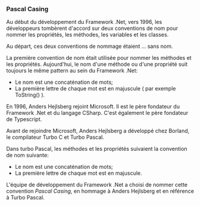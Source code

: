 ### Pascal Casing

Au début du développement du Framework .Net, vers 1996, les développeurs tombèrent d'accord sur deux conventions de nom pour nommer les propriétés, les méthodes, les variables et les classes.

Au départ, ces deux conventions de nommage étaient ... sans nom.

La première convention de nom était utilisée pour nommer les méthodes et les propriétés.
Aujourd'hui, le nom d'une méthode ou d'une propriété suit toujours le même pattern au sein du Framework .Net:

* Le nom est une concaténation de mots;
* La première lettre de chaque mot est en majuscule ( par exemple ToString() ).


En 1996, Anders Hejlsberg rejoint Microsoft. Il est le père fondateur du Framework .Net et du langage CSharp. C'est également le père fondateur de Typescript.

Avant de rejoindre Microsoft, Anders Hejlsberg a développé chez Borland, le compilateur Turbo C et Turbo Pascal.

Dans turbo Pascal, les méthodes et les propriétés suivaient la convention de nom suivante:

* Le nom est une concaténation de mots;
* La première lettre de chaque mot est en majuscule.

L'équipe de développement du Framework .Net a choisi de nommer cette convention *Pascal Casing*, en hommage à Anders Hejlsberg et en référence à Turbo Pascal.

